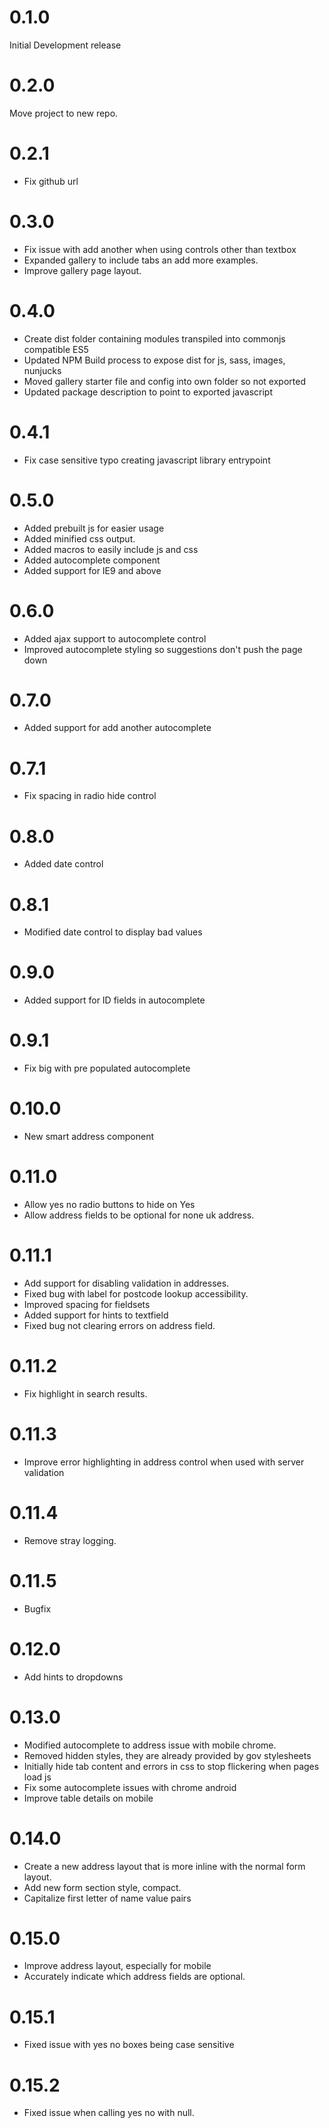 # 0.1.0

Initial Development release

# 0.2.0

Move project to new repo.

# 0.2.1

- Fix github url

# 0.3.0

- Fix issue with add another when using controls other than textbox
- Expanded gallery to include tabs an add more examples.
- Improve gallery page layout.

# 0.4.0

- Create dist folder containing modules transpiled into commonjs compatible ES5
- Updated NPM Build process to expose dist for js, sass, images, nunjucks
- Moved gallery starter file and config into own folder so not exported
- Updated package description to point to exported javascript

# 0.4.1

- Fix case sensitive typo creating javascript library entrypoint

# 0.5.0

- Added prebuilt js for easier usage
- Added minified css output.
- Added macros to easily include js and css
- Added autocomplete component
- Added support for IE9 and above

# 0.6.0

- Added ajax support to autocomplete control
- Improved autocomplete styling so suggestions don't push the page down

# 0.7.0

- Added support for add another autocomplete

# 0.7.1

- Fix spacing in radio hide control

# 0.8.0

- Added date control

# 0.8.1

- Modified date control to display bad values

# 0.9.0

- Added support for ID fields in autocomplete

# 0.9.1

- Fix big with pre populated autocomplete

# 0.10.0

- New smart address component

# 0.11.0

- Allow yes no radio buttons to hide on Yes
- Allow address fields to be optional for none uk address.

# 0.11.1

- Add support for disabling validation in addresses.
- Fixed bug with label for postcode lookup accessibility.
- Improved spacing for fieldsets
- Added support for hints to textfield
- Fixed bug not clearing errors on address field.

# 0.11.2

- Fix highlight in search results.

# 0.11.3

- Improve error highlighting in address control when used with server validation

# 0.11.4

- Remove stray logging.

# 0.11.5

- Bugfix

# 0.12.0

- Add hints to dropdowns

# 0.13.0

- Modified autocomplete to address issue with mobile chrome.
- Removed hidden styles, they are already provided by gov stylesheets
- Initially hide tab content and errors in css to stop flickering when pages load js
- Fix some autocomplete issues with chrome android
- Improve table details on mobile

# 0.14.0
- Create a new address layout that is more inline with the normal form layout.
- Add new form section style, compact.
- Capitalize first letter of name value pairs

# 0.15.0
- Improve address layout, especially for mobile
- Accurately indicate which address fields are optional.

# 0.15.1
- Fixed issue with yes no boxes being case sensitive

# 0.15.2
- Fixed issue when calling yes no with null.

